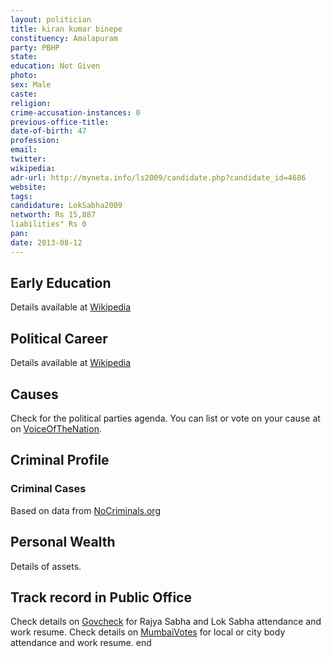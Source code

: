 ```yaml
---
layout: politician
title: kiran kumar binepe
constituency: Amalapuram 
party: PBHP
state: 
education: Not Given
photo: 
sex: Male
caste: 
religion: 
crime-accusation-instances: 0
previous-office-title: 
date-of-birth: 47
profession: 
email: 
twitter: 
wikipedia: 
adr-url: http://myneta.info/ls2009/candidate.php?candidate_id=4686
website: 
tags: 
candidature: LokSabha2009
networth: Rs 15,887
liabilities" Rs 0
pan: 
date: 2013-08-12
---
```


## Early Education
Details available at [Wikipedia](http://www.wikipedia.org/wiki/)

## Political Career
Details available at [Wikipedia](http://www.wikipedia.org/wiki/)

## Causes 
Check for the political parties agenda. You can list or vote on your cause at on [VoiceOfTheNation](http://www.voiceofthenation.org).

## Criminal Profile

### Criminal Cases
Based on data from [NoCriminals.org](http://www.nocriminals.org)

## Personal Wealth
Details of assets.

## Track record in Public Office
Check details on [Govcheck](http://www.govcheck.org) for Rajya Sabha and Lok Sabha attendance and work resume. Check details on [MumbaiVotes](http://www.mumbaivotes.org) for local or city body attendance and work resume.
	end
